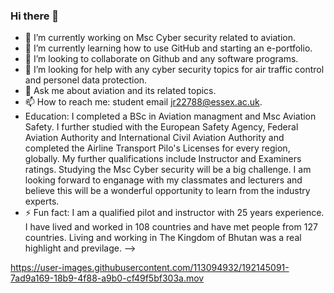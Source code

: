 ### Hi there 👋
- 🔭 I’m currently working on Msc Cyber security related to aviation.
- 🌱 I’m currently learning how to use GitHub and starting an e-portfolio.
- 👯 I’m looking to collaborate on Github and any software programs.
- 🤔 I’m looking for help with any cyber security topics for air traffic control and personel data protection.
- 💬 Ask me about aviation and its related topics.
- 📫 How to reach me: student email jr22788@essex.ac.uk.
- Education: I completed a BSc in Aviation managment and Msc Aviation Safety. I further studied with the European Safety Agency, Federal Aviation Authority and International Civil Aviation Authority and completed the Airline Transport Pilo's Licenses for every region, globally. My further qualifications include Instructor and Examiners ratings. Studying the Msc Cyber security will be a big challenge. I am looking forward to enganage with my classmates and lecturers and believe this will be a wonderful opportunity to learn from the industry experts.  
- ⚡ Fun fact: I am a qualified pilot and instructor with 25 years experience. I have lived and worked in 108 countries and have met people from 127 countries. Living and working in The Kingdom of Bhutan was a real highlight and previlage.
-->




https://user-images.githubusercontent.com/113094932/192145091-7ad9a169-18b9-4f88-a9b0-cf49f5bf303a.mov







